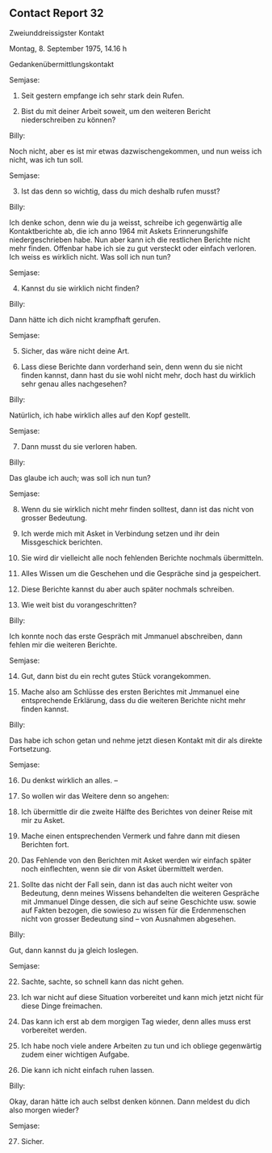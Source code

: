 ## Contact Report 32


Zweiunddreissigster Kontakt


Montag, 8. September 1975, 14.16 h


Gedankenübermittlungskontakt


Semjase:


1. Seit gestern empfange ich sehr stark dein Rufen.


2. Bist du mit deiner Arbeit soweit, um den weiteren Bericht niederschreiben zu können?


Billy:


Noch nicht, aber es ist mir etwas dazwischengekommen, und nun weiss ich nicht, was ich tun soll.


Semjase:


3. Ist das denn so wichtig, dass du mich deshalb rufen musst?


Billy:


Ich denke schon, denn wie du ja weisst, schreibe ich gegenwärtig alle Kontaktberichte ab, die ich anno 1964 mit Askets Erinnerungshilfe niedergeschrieben habe. Nun aber kann ich die restlichen Berichte nicht mehr finden. Offenbar habe ich sie zu gut versteckt oder einfach verloren. Ich weiss es wirklich nicht. Was soll ich nun tun?


Semjase:


4. Kannst du sie wirklich nicht finden?


Billy:


Dann hätte ich dich nicht krampfhaft gerufen.


Semjase:


5. Sicher, das wäre nicht deine Art.


6. Lass diese Berichte dann vorderhand sein, denn wenn du sie nicht finden kannst, dann hast du sie wohl nicht mehr, doch hast du wirklich sehr genau alles nachgesehen?


Billy:


Natürlich, ich habe wirklich alles auf den Kopf gestellt.


Semjase:


7. Dann musst du sie verloren haben.


Billy:


Das glaube ich auch; was soll ich nun tun?


Semjase:


8. Wenn du sie wirklich nicht mehr finden solltest, dann ist das nicht von grosser Bedeutung.


9. Ich werde mich mit Asket in Verbindung setzen und ihr dein Missgeschick berichten.


10. Sie wird dir vielleicht alle noch fehlenden Berichte nochmals übermitteln.


11. Alles Wissen um die Geschehen und die Gespräche sind ja gespeichert.


12. Diese Berichte kannst du aber auch später nochmals schreiben.


13. Wie weit bist du vorangeschritten?


Billy:


Ich konnte noch das erste Gespräch mit Jmmanuel abschreiben, dann fehlen mir die weiteren Berichte.


Semjase:


14. Gut, dann bist du ein recht gutes Stück vorangekommen.


15. Mache also am Schlüsse des ersten Berichtes mit Jmmanuel eine entsprechende Erklärung, dass du die weiteren Berichte nicht mehr finden kannst.


Billy:


Das habe ich schon getan und nehme jetzt diesen Kontakt mit dir als direkte Fortsetzung.


Semjase:


16. Du denkst wirklich an alles. –


17. So wollen wir das Weitere denn so angehen:


18. Ich übermittle dir die zweite Hälfte des Berichtes von deiner Reise mit mir zu Asket.


19. Mache einen entsprechenden Vermerk und fahre dann mit diesen Berichten fort.


20. Das Fehlende von den Berichten mit Asket werden wir einfach später noch einflechten, wenn sie dir von Asket übermittelt werden.


21. Sollte das nicht der Fall sein, dann ist das auch nicht weiter von Bedeutung, denn meines Wissens behandelten die weiteren Gespräche mit Jmmanuel Dinge dessen, die sich auf seine Geschichte usw. sowie auf Fakten bezogen, die sowieso zu wissen für die Erdenmenschen nicht von grosser Bedeutung sind – von Ausnahmen abgesehen.


Billy:


Gut, dann kannst du ja gleich loslegen.


Semjase:


22. Sachte, sachte, so schnell kann das nicht gehen.


23. Ich war nicht auf diese Situation vorbereitet und kann mich jetzt nicht für diese Dinge freimachen.


24. Das kann ich erst ab dem morgigen Tag wieder, denn alles muss erst vorbereitet werden.


25. Ich habe noch viele andere Arbeiten zu tun und ich obliege gegenwärtig zudem einer wichtigen Aufgabe.


26. Die kann ich nicht einfach ruhen lassen.


Billy:


Okay, daran hätte ich auch selbst denken können. Dann meldest du dich also morgen wieder?


Semjase:


27. Sicher.


